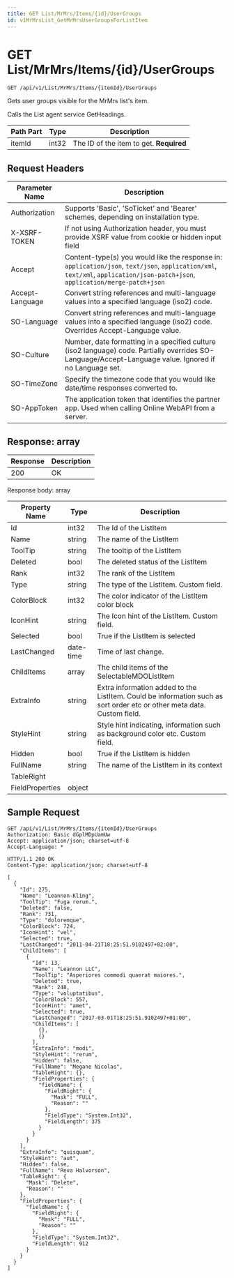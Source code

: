 ```yaml
---
title: GET List/MrMrs/Items/{id}/UserGroups
id: v1MrMrsList_GetMrMrsUserGroupsForListItem
---
```


# GET List/MrMrs/Items/{id}/UserGroups

```http
GET /api/v1/List/MrMrs/Items/{itemId}/UserGroups
```

Gets user groups visible for the MrMrs list's item.

Calls the List agent service GetHeadings.




| Path Part | Type | Description |
|-----------|------|-------------|
| itemId | int32 | The ID of the item to get. **Required** |



## Request Headers

| Parameter Name | Description |
|----------------|-------------|
| Authorization  | Supports 'Basic', 'SoTicket' and 'Bearer' schemes, depending on installation type. |
| X-XSRF-TOKEN   | If not using Authorization header, you must provide XSRF value from cookie or hidden input field |
| Accept         | Content-type(s) you would like the response in: `application/json`, `text/json`, `application/xml`, `text/xml`, `application/json-patch+json`, `application/merge-patch+json` |
| Accept-Language | Convert string references and multi-language values into a specified language (iso2) code. |
| SO-Language | Convert string references and multi-language values into a specified language (iso2) code. Overrides Accept-Language value. |
| SO-Culture | Number, date formatting in a specified culture (iso2 language) code. Partially overrides SO-Language/Accept-Language value. Ignored if no Language set. |
| SO-TimeZone | Specify the timezone code that you would like date/time responses converted to. |
| SO-AppToken | The application token that identifies the partner app. Used when calling Online WebAPI from a server. |


## Response: array



| Response | Description |
|----------------|-------------|
| 200 | OK |

Response body: array

| Property Name | Type |  Description |
|----------------|------|--------------|
| Id | int32 | The Id of the ListItem |
| Name | string | The name of the ListItem |
| ToolTip | string | The tooltip of the ListItem |
| Deleted | bool | The deleted status of the ListItem |
| Rank | int32 | The rank of the ListItem |
| Type | string | The type of the ListItem. Custom field. |
| ColorBlock | int32 | The color indicator of the ListItem color block |
| IconHint | string | The Icon hint of the ListItem. Custom field. |
| Selected | bool | True if the ListItem is selected |
| LastChanged | date-time | Time of last change. |
| ChildItems | array | The child items of the SelectableMDOListItem |
| ExtraInfo | string | Extra information added to the ListItem. Could be information such as sort order etc or other meta data. Custom field. |
| StyleHint | string | Style hint indicating, information such as background color etc. Custom field. |
| Hidden | bool | True if the ListItem is hidden |
| FullName | string | The name of the ListItem in its context |
| TableRight |  |  |
| FieldProperties | object |  |

## Sample Request

```http!
GET /api/v1/List/MrMrs/Items/{itemId}/UserGroups
Authorization: Basic dGplMDpUamUw
Accept: application/json; charset=utf-8
Accept-Language: *
```

```http_
HTTP/1.1 200 OK
Content-Type: application/json; charset=utf-8

[
  {
    "Id": 275,
    "Name": "Leannon-Kling",
    "ToolTip": "Fuga rerum.",
    "Deleted": false,
    "Rank": 731,
    "Type": "doloremque",
    "ColorBlock": 724,
    "IconHint": "vel",
    "Selected": true,
    "LastChanged": "2011-04-21T18:25:51.9102497+02:00",
    "ChildItems": [
      {
        "Id": 13,
        "Name": "Leannon LLC",
        "ToolTip": "Asperiores commodi quaerat maiores.",
        "Deleted": true,
        "Rank": 248,
        "Type": "voluptatibus",
        "ColorBlock": 557,
        "IconHint": "amet",
        "Selected": true,
        "LastChanged": "2017-03-01T18:25:51.9102497+01:00",
        "ChildItems": [
          {},
          {}
        ],
        "ExtraInfo": "modi",
        "StyleHint": "rerum",
        "Hidden": false,
        "FullName": "Megane Nicolas",
        "TableRight": {},
        "FieldProperties": {
          "fieldName": {
            "FieldRight": {
              "Mask": "FULL",
              "Reason": ""
            },
            "FieldType": "System.Int32",
            "FieldLength": 375
          }
        }
      }
    ],
    "ExtraInfo": "quisquam",
    "StyleHint": "aut",
    "Hidden": false,
    "FullName": "Reva Halvorson",
    "TableRight": {
      "Mask": "Delete",
      "Reason": ""
    },
    "FieldProperties": {
      "fieldName": {
        "FieldRight": {
          "Mask": "FULL",
          "Reason": ""
        },
        "FieldType": "System.Int32",
        "FieldLength": 912
      }
    }
  }
]
```